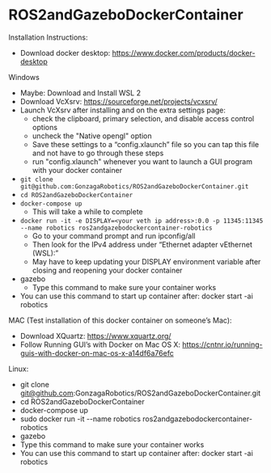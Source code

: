 # ROS2andGazeboDockerContainer

Installation Instructions: 
- Download docker desktop: https://www.docker.com/products/docker-desktop

Windows 
- Maybe: Download and Install WSL 2 
- Download VcXsrv: https://sourceforge.net/projects/vcxsrv/  
- Launch VcXsrv after installing and on the extra settings page:
  - check the clipboard, primary selection, and disable access control options
  - uncheck the "Native opengl" option
  - Save these settings to a “config.xlaunch” file so you can tap this file and not have to go through these steps 
  - run "config.xlaunch" whenever you want to launch a GUI program with your docker container
- `git clone git@github.com:GonzagaRobotics/ROS2andGazeboDockerContainer.git`
- `cd ROS2andGazeboDockerContainer`
- `docker-compose up `
  - This will take a while to complete 
- `docker run -it -e DISPLAY=<your veth ip address>:0.0 -p 11345:11345 --name robotics ros2andgazebodockercontainer-robotics` 
  - Go to your command prompt and run ipconfig/all 
  - Then look for the IPv4 address under “Ethernet adapter vEthernet (WSL):” 
  - May have to keep updating your DISPLAY environment variable after closing and reopening your docker container 
- gazebo 
  - Type this command to make sure your container works 
- You can use this command to start up container after: docker start -ai robotics 

MAC (Test installation of this docker container on someone’s Mac): 
- Download XQuartz: https://www.xquartz.org/  
- Follow Running GUI’s with Docker on Mac OS X: https://cntnr.io/running-guis-with-docker-on-mac-os-x-a14df6a76efc  

Linux:  
- git clone git@github.com:GonzagaRobotics/ROS2andGazeboDockerContainer.git 
- cd ROS2andGazeboDockerContainer 
- docker-compose up 
- sudo docker run -it --name robotics ros2andgazebodockercontainer-robotics 
- gazebo 
 - Type this command to make sure your container works 
- You can use this command to start up container after: docker start -ai robotics 
